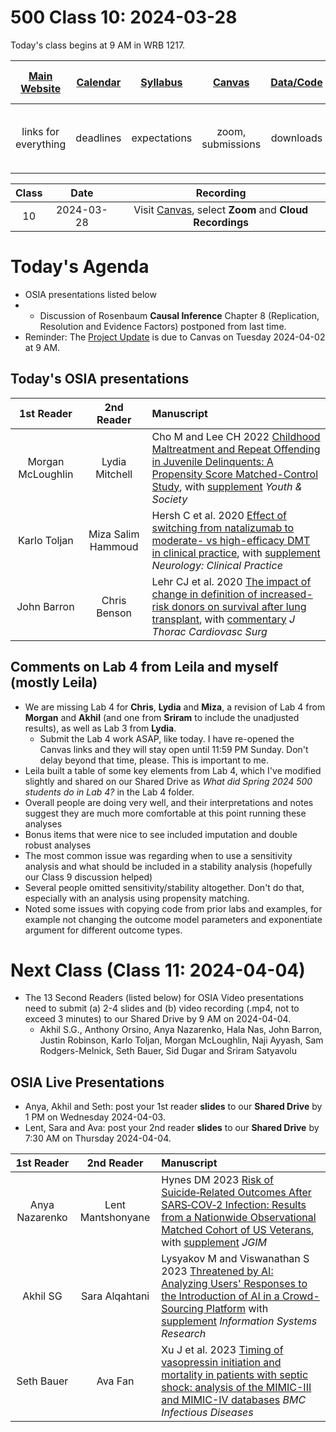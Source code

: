 # 500 Class 10: 2024-03-28

Today's class begins at 9 AM in WRB 1217.

[Main Website](https://thomaselove.github.io/500-2024/) | [Calendar](https://thomaselove.github.io/500-2024/calendar.html) | [Syllabus](https://thomaselove.github.io/500-syllabus-2024) | [Canvas](https://canvas.case.edu) | [Data/Code](https://github.com/THOMASELOVE/500-data) |  [Sources](https://github.com/THOMASELOVE/500-sources) | For help, email
:-----------: | :--------------: | :----------: | :---------: | :-------------: | :------: | :-----------: 
links for everything | deadlines | expectations | zoom, submissions | downloads | to read | `500-help` at `case` dot `edu`

Class | Date | Recording
:---: | :--------: | :-------------:
10 | 2024-03-28 | Visit [Canvas](https://canvas.case.edu/), select **Zoom** and **Cloud Recordings**

# Today's Agenda

- OSIA presentations listed below
- - Discussion of Rosenbaum **Causal Inference** Chapter 8 (Replication, Resolution and Evidence Factors) postponed from last time.
- Reminder: The [Project Update](https://thomaselove.github.io/500-2024/proj500.html#the-project-update) is due to Canvas on Tuesday 2024-04-02 at 9 AM.

## Today's OSIA presentations

1st Reader | 2nd Reader |  Manuscript 
:-----------: | :-----------: | :-----------------------------------------------------------------------
Morgan McLoughlin | Lydia Mitchell | Cho M and Lee CH 2022 [Childhood Maltreatment and Repeat Offending in Juvenile Delinquents: A Propensity Score Matched-Control Study](https://github.com/THOMASELOVE/500-osia-2024/blob/main/pdf/Cho_2022.pdf), with [supplement](https://github.com/THOMASELOVE/500-osia-2024/blob/main/pdf/Cho_2022_supplement.pdf) *Youth & Society*
Karlo Toljan | Miza Salim Hammoud | Hersh C et al. 2020 [Effect of switching from natalizumab to moderate- vs high-efficacy DMT in clinical practice](https://github.com/THOMASELOVE/500-osia-2024/blob/main/pdf/Hersh_2020.pdf), with [supplement](https://github.com/THOMASELOVE/500-osia-2024/blob/main/pdf/Hersh_2020_supplement.pdf) *Neurology: Clinical Practice*
John Barron | Chris Benson | Lehr CJ et al. 2020 [The impact of change in definition of increased-risk donors on survival after lung transplant](https://github.com/THOMASELOVE/500-osia-2024/blob/main/pdf/Lehr_2020.pdf), with [commentary](https://github.com/THOMASELOVE/500-osia-2024/blob/main/pdf/Lehr_2020_commentary.pdf) *J Thorac Cardiovasc Surg*

## Comments on Lab 4 from Leila and myself (mostly Leila)

- We are missing Lab 4 for **Chris**, **Lydia** and **Miza**, a revision of Lab 4 from **Morgan** and **Akhil** (and one from **Sriram** to include the unadjusted results), as well as Lab 3 from **Lydia**.
    - Submit the Lab 4 work ASAP, like today. I have re-opened the Canvas links and they will stay open until 11:59 PM Sunday. Don't delay beyond that time, please. This is important to me.
- Leila built a table of some key elements from Lab 4, which I've modified slightly and shared on our Shared Drive as *What did Spring 2024 500 students do in Lab 4?* in the Lab 4 folder.
- Overall people are doing very well, and their interpretations and notes suggest they are much more comfortable at this point running these analyses
- Bonus items that were nice to see included imputation and double robust analyses
- The most common issue was regarding when to use a sensitivity analysis and what should be included in a stability analysis (hopefully our Class 9 discussion helped)
- Several people omitted sensitivity/stability altogether. Don't do that, especially with an analysis using propensity matching.
- Noted some issues with copying code from prior labs and examples, for example not changing the outcome model parameters and exponentiate argument for different outcome types. 

# Next Class (Class 11: 2024-04-04)

- The 13 Second Readers (listed below) for OSIA Video presentations need to submit (a) 2-4 slides and (b) video recording (.mp4, not to exceed 3 minutes) to our Shared Drive by 9 AM on 2024-04-04.
    - Akhil S.G., Anthony Orsino, Anya Nazarenko, Hala Nas, John Barron, Justin Robinson, Karlo Toljan, Morgan McLoughlin, Naji Ayyash, Sam Rodgers-Melnick, Seth Bauer, Sid Dugar and Sriram Satyavolu

## OSIA Live Presentations

- Anya, Akhil and Seth: post your 1st reader **slides** to our **Shared Drive** by 1 PM on Wednesday 2024-04-03.
- Lent, Sara and Ava: post your 2nd reader **slides** to our **Shared Drive** by 7:30 AM on Thursday 2024-04-04.

1st Reader | 2nd Reader |  Manuscript 
:-----------: | :-----------: | :-----------------------------------------------------------------------
Anya Nazarenko | Lent Mantshonyane | Hynes DM 2023 [Risk of Suicide‑Related Outcomes After SARS‑COV‑2 Infection: Results from a Nationwide Observational Matched Cohort of US Veterans](https://github.com/THOMASELOVE/500-osia-2024/blob/main/pdf/Hynes_2023.pdf), with [supplement](https://github.com/THOMASELOVE/500-osia-2024/blob/main/pdf/Hynes_2023_supplement.pdf) *JGIM*
Akhil SG | Sara Alqahtani | Lysyakov M and Viswanathan S 2023 [Threatened by AI: Analyzing Users' Responses to the Introduction of AI in a Crowd-Sourcing Platform](https://github.com/THOMASELOVE/500-osia-2024/blob/main/pdf/Lysyakov_2023.pdf) with [supplement](https://github.com/THOMASELOVE/500-osia-2024/blob/main/pdf/Lysyakov_2023_supplement.pdf) *Information Systems Research*
Seth Bauer | Ava Fan | Xu J et al. 2023 [Timing of vasopressin initiation and mortality in patients with septic shock: analysis of the MIMIC-III and MIMIC-IV databases](https://github.com/THOMASELOVE/500-osia-2024/blob/main/pdf/Xu_2023.pdf) *BMC Infectious Diseases*


